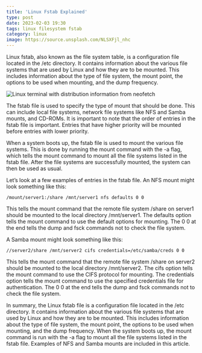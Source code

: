 ```yaml
---
title: 'Linux Fstab Explained'
type: post
date: 2023-02-03 19:30
tags: linux filesystem fstab
category: linux
image: https://source.unsplash.com/NLSXFjl_nhc
---
```


Linux fstab, also known as the file system table, is a configuration file located in the /etc directory. It contains information about the various file systems that are used by Linux and how they are to be mounted. This includes information about the type of file system, the mount point, the options to be used when mounting, and the dump frequency.

![Linux terminal with distribution information from neofetch](https://source.unsplash.com/NLSXFjl_nhc)

The fstab file is used to specify the type of mount that should be done. This can include local file systems, network file systems like NFS and Samba mounts, and CD-ROMs. It is important to note that the order of entries in the fstab file is important. Entries that have higher priority will be mounted before entries with lower priority.

When a system boots up, the fstab file is used to mount the various file systems. This is done by running the mount command with the -a flag, which tells the mount command to mount all the file systems listed in the fstab file. After the file systems are successfully mounted, the system can then be used as usual.

Let’s look at a few examples of entries in the fstab file. An NFS mount might look something like this:

`/mount/server1:/share /mnt/server1 nfs defaults 0 0`

This tells the mount command that the remote file system /share on server1 should be mounted to the local directory /mnt/server1. The defaults option tells the mount command to use the default options for mounting. The 0 0 at the end tells the dump and fsck commands not to check the file system.

A Samba mount might look something like this:

`//server2/share /mnt/server2 cifs credentials=/etc/samba/creds 0 0`

This tells the mount command that the remote file system /share on server2 should be mounted to the local directory /mnt/server2. The cifs option tells the mount command to use the CIFS protocol for mounting. The credentials option tells the mount command to use the specified credentials file for authentication. The 0 0 at the end tells the dump and fsck commands not to check the file system.

In summary, the Linux fstab file is a configuration file located in the /etc directory. It contains information about the various file systems that are used by Linux and how they are to be mounted. This includes information about the type of file system, the mount point, the options to be used when mounting, and the dump frequency. When the system boots up, the mount command is run with the -a flag to mount all the file systems listed in the fstab file. Examples of NFS and Samba mounts are included in this article.
